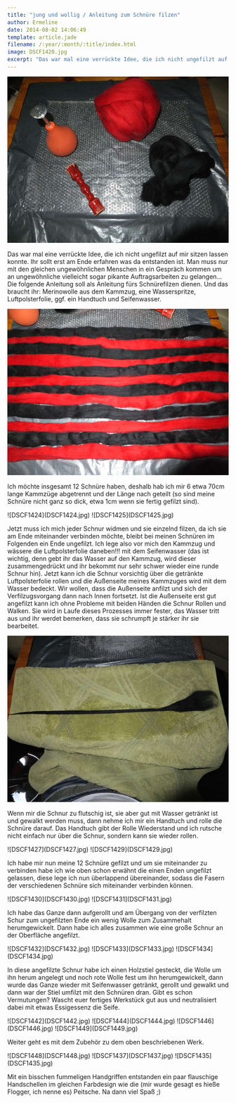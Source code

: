 ```yaml
---
title: "jung und wollig / Anleitung zum Schnüre filzen"
author: Ermeline
date: 2014-08-02 14:06:49
template: article.jade
filename: /:year/:month/:title/index.html
image: DSCF1420.jpg
excerpt: "Das war mal eine verrückte Idee, die ich nicht ungefilzt auf mir sitzen lassen konnte. "
---
```


![DSCF1420](DSCF1420.jpg)

Das war mal eine verrückte Idee, die ich nicht ungefilzt auf mir sitzen
lassen konnte. Ihr sollt erst am Ende erfahren was da entstanden ist.
Man muss nur mit den gleichen ungewöhnlichen Menschen in ein Gespräch
kommen um an ungewöhnliche vielleicht sogar pikante Auftragsarbeiten zu
gelangen... Die folgende Anleitung soll als Anleitung fürs Schnürefilzen
dienen. Und das braucht ihr: Merinowolle aus dem Kammzug, eine
Wasserspritze, Luftpolsterfolie, ggf. ein Handtuch und Seifenwasser.

![DSCF1422](DSCF1422.jpg)

Ich möchte insgesamt 12 Schnüre haben, deshalb hab ich mir 6 etwa 70cm
lange Kammzüge abgetrennt und der Länge nach geteilt (so sind meine
Schnüre nicht ganz so dick, etwa 1cm wenn sie fertig gefilzt sind).

<div id='slides' class='slideshow'>
![DSCF1424](DSCF1424.jpg)
![DSCF1425](DSCF1425.jpg)
</div>

Jetzt muss ich mich jeder Schnur widmen und sie einzelnd filzen, da ich
sie am Ende miteinander verbinden möchte, bleibt bei meinen Schnüren im
Folgenden ein Ende ungefilzt. Ich lege also vor mich den Kammzug und
wässere die Luftpolsterfolie daneben!!! mit dem Seifenwasser (das ist
wichtig, denn gebt ihr das Wasser auf den Kammzug, wird dieser
zusammengedrückt und ihr bekommt nur sehr schwer wieder eine runde
Schnur hin). Jetzt kann ich die Schnur vorsichtig über die getränkte
Luftpolsterfolie rollen und die Außenseite meines Kammzuges wird mit dem
Wasser bedeckt. Wir wollen, dass die Außenseite anfilzt und sich der
Verfilzugsvorgang dann nach Innen fortsetzt. Ist die Außenseite erst gut
angefilzt kann ich ohne Probleme mit beiden Händen die Schnur Rollen und
Walken. Sie wird in Laufe dieses Prozesses immer fester, das Wasser
tritt aus und ihr werdet bemerken, dass sie schrumpft je stärker ihr sie
bearbeitet.  

![DSCF1426](DSCF1426.jpg)

Wenn mir die Schnur zu flutschig ist, sie aber gut mit Wasser getränkt
ist und gewalkt werden muss, dann nehme ich mir ein Handtuch und rolle
die Schnüre darauf. Das Handtuch gibt der Rolle Wiederstand und ich
rutsche nicht einfach nur über die Schnur, sondern kann sie wieder
rollen.

<div id='slides' class='slideshow'>
![DSCF1427](DSCF1427.jpg)
![DSCF1429](DSCF1429.jpg)
</div>

Ich habe mir nun meine 12 Schnüre gefilzt und um sie miteinander zu
verbinden habe ich wie oben schon erwähnt die einen Enden ungefilzt
gelassen, diese lege ich nun überlappend übereinander, sodass die Fasern
der verschiedenen Schnüre sich miteinander verbinden können.

<div id='slides' class='slideshow'>
![DSCF1430](DSCF1430.jpg)
![DSCF1431](DSCF1431.jpg)
</div>

Ich habe das Ganze dann aufgerollt und am Übergang von der verfilzten
Schur zum ungefilzten Ende ein wenig Wolle zum Zusammehalt
herumgewickelt. Dann habe ich alles zusammen wie eine große Schnur an
der Oberfläche angefilzt.

<div id='slides' class='slideshow'>
![DSCF1432](DSCF1432.jpg)
![DSCF1433](DSCF1433.jpg)
![DSCF1434](DSCF1434.jpg)
</div>

In diese angefilzte Schnur habe ich einen Holzstiel gesteckt, die Wolle
um ihn herum angelegt und noch rote Wolle fest um ihn herumgewickelt,
dann wurde das Ganze wieder mit Seifenwasser getränkt, gerollt und
gewalkt und dann war der Stiel umfilzt mit den Schnüren dran. Gibt es
schon Vermutungen? Wascht euer fertiges Werkstück gut aus und
neutralisiert dabei mit etwas Essigessenz die Seife.

<div id='slides' class='slideshow'>
![DSCF1442](DSCF1442.jpg)
![DSCF1444](DSCF1444.jpg)
![DSCF1446](DSCF1446.jpg)
![DSCF1449](DSCF1449.jpg)
</div>

Weiter geht es mit dem Zubehör zu dem oben beschriebenen Werk.

<div id='slides' class='slideshow'>
![DSCF1448](DSCF1448.jpg)
![DSCF1437](DSCF1437.jpg)
![DSCF1435](DSCF1435.jpg)
</div>

Mit ein bisschen fummeligen Handgriffen entstanden ein paar flauschige
Handschellen im gleichen Farbdesign wie die (mir wurde gesagt es hieße
Flogger, ich nenne es) Peitsche. Na dann viel Spaß ;)
